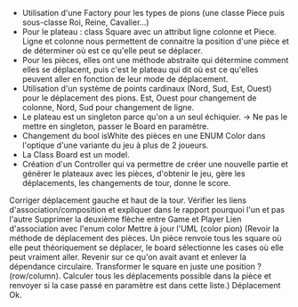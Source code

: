 - Utilisation d'une Factory pour les types de pions (une classe Piece puis sous-classe Roi, Reine, Cavalier...)
- Pour le plateau : class Square avec un attribut ligne colonne et Piece. Ligne et colonne nous permettent de connaitre la position d'une pièce et de déterminer où est ce qu'elle peut se déplacer.
- Pour les pièces, elles ont une méthode abstraite qui détermine comment elles se déplacent, puis c'est le plateau qui dit où est ce qu'elles peuvent aller en fonction de leur mode de déplacement.
- Utilisation d'un système de points cardinaux (Nord, Sud, Est, Ouest) pour le déplacement des pions. Est, Ouest pour changement de colonne, Nord, Sud pour changement de ligne.
- Le plateau est un singleton parce qu'on a un seul échiquier. -> Ne pas le mettre en singleton, passer le Board en paramètre.
- Changement du bool isWhite des pièces en une ENUM Color dans l'optique d'une variante du jeu à plus de 2 joueurs.
- La Class Board est un model.
- Création d'un Controller qui va permettre de créer une nouvelle partie et générer le plateaux avec les pièces, d'obtenir le jeu, gère les déplacements, les changements de tour, donne le score.

Corriger déplacement gauche et haut de la tour.
Vérifier les liens d'association/composition et expliquer dans le rapport pourquoi l'un et pas l'autre
Supprimer la deuxième flèche entre Game et Player
Lien d'association avec l'enum color
Mettre à jour l'UML (color pion)
(Revoir la méthode de déplacement des pièces. Un pièce renvoie tous les square où elle peut théoriquement se déplacer, 
le board sélectionne les cases où elle peut vraiment aller. Revenir sur ce qu'on avait avant et enlever la dépendance circulaire.
Transformer le square en juste une position ? (row/column). Calculer tous les déplacements possible dans la pièce et renvoyer si
la case passé en paramètre est dans cette liste.) Déplacement Ok.
